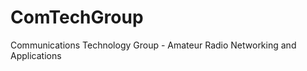 ComTechGroup
============

Communications Technology Group - Amateur Radio Networking and Applications
